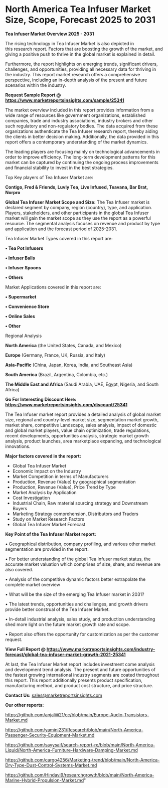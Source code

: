 # North America Tea Infuser Market Size, Scope, Forecast 2025 to 2031

<Strong> Tea Infuser Market Overview 2025 - 2031</strong>

The rising technology in Tea Infuser Market is also depicted in this research report. Factors that are boosting the growth of the market, and giving a positive push to thrive in the global market is explained in detail.

Furthermore, the report highlights on emerging trends, significant drivers, challenges, and opportunities, providing all necessary data for thriving in the industry. This report market research offers a comprehensive perspective, including an in-depth analysis of the present and future scenarios within the industry.

<strong>Request Sample Report @ <a href=https://www.marketreportsinsights.com/sample/25341>https://www.marketreportsinsights.com/sample/25341</a></strong>

The market overview included in this report provides information from a wide range of resources like government organizations, established companies, trade and industry associations, industry brokers and other such regulatory and non-regulatory bodies. The data acquired from these organizations authenticate the Tea Infuser research report, thereby aiding the clients in better decision making. Additionally, the data provided in this report offers a contemporary understanding of the market dynamics.

The leading players are focusing mainly on technological advancements in order to improve efficiency. The long-term development patterns for this market can be captured by continuing the ongoing process improvements and financial stability to invest in the best strategies.

Top Key players of Tea Infuser Market are:

<strong>Contigo, Fred & Friends, Luvly Tea, Live Infused, Teavana, Bar Brat, Norpro</strong>

<strong><b>Global Tea Infuser Market Scope and Size:</b></strong>
The Tea Infuser market is declared segment by company, region (country), type, and application. Players, stakeholders, and other participants in the global Tea Infuser market will gain the market scope as they use the report as a powerful resource. The segmental analysis focuses on revenue and product by type and application and the forecast period of 2025-2031.

Tea Infuser Market Types covered in this report are:

<strong>• Tea Pot Infusers

• Infuser Balls

• Infuser Spoons

• Others</strong>

Market Applications covered in this report are:

<strong>• Supermarket

• Convenience Store

• Online Sales

• Other</strong> 

Regional Analysis

<strong>North America</strong> (the United States, Canada, and Mexico)

<strong>Europe</strong> (Germany, France, UK, Russia, and Italy)

<strong>Asia-Pacific</strong> (China, Japan, Korea, India, and Southeast Asia)

<strong>South America</strong> (Brazil, Argentina, Colombia, etc.)

<strong>The Middle East and Africa</strong> (Saudi Arabia, UAE, Egypt, Nigeria, and South Africa)

<strong>Go For Interesting Discount Here: <a href=https://www.marketreportsinsights.com/discount/25341>https://www.marketreportsinsights.com/discount/25341</a></strong>

The Tea Infuser market report provides a detailed analysis of global market size, regional and country-level market size, segmentation market growth, market share, competitive Landscape, sales analysis, impact of domestic and global market players, value chain optimization, trade regulations, recent developments, opportunities analysis, strategic market growth analysis, product launches, area marketplace expanding, and technological innovations.

<strong><b>Major factors covered in the report:</b></strong>
<ul>
  <li>Global Tea Infuser Market </li>
  <li>Economic Impact on the Industry</li>
  <li>Market Competition in terms of Manufacturers</li>
  <li>Production, Revenue (Value) by geographical segmentation</li>
  <li>Production, Revenue (Value), Price Trend by Type</li>
  <li>Market Analysis by Application</li>
  <li>Cost Investigation</li>
  <li>Industrial Chain, Raw material sourcing strategy and Downstream Buyers</li>
  <li>Marketing Strategy comprehension, Distributors and Traders</li>
  <li>Study on Market Research Factors</li>
  <li>Global Tea Infuser Market Forecast</li>
</ul>

<strong><b>Key Point of the Tea Infuser Market report:</b></strong>

• Geographical distribution, company profiling, and various other market segmentation are provided in the report.

• For better understanding of the global Tea Infuser market status, the accurate market valuation which comprises of size, share, and revenue are also covered.

• Analysis of the competitive dynamic factors better extrapolate the complete market overview

• What will be the size of the emerging Tea Infuser market in 2031?

• The latest trends, opportunities and challenges, and growth drivers provide better construal of the Tea Infuser Market.

• In-detail industrial analysis, sales study, and production understanding shed more light on the future market growth rate and scope.

• Report also offers the opportunity for customization as per the customer request.

<strong><b>View Full Report @ <a href=https://www.marketreportsinsights.com/industry-forecast/global-tea-infuser-market-growth-2021-25341>https://www.marketreportsinsights.com/industry-forecast/global-tea-infuser-market-growth-2021-25341</a></b></strong>


At last, the Tea Infuser Market report includes investment come analysis and development trend analysis. The present and future opportunities of the fastest growing international industry segments are coated throughout this report. This report additionally presents product specification, manufacturing method, and product cost structure, and price structure.

<strong>Contact Us:</strong>
sales@marketreportsinsights.com

<strong>Our other reports:</strong>

<a href=https://github.com/anjaliiii21/cc/blob/main/Europe-Audio-Transistors-Market.md>https://github.com/anjaliiii21/cc/blob/main/Europe-Audio-Transistors-Market.md</a>

<a href=https://github.com/yamini231/Research/blob/main/North-America-Passenger-Security-Equipment-Market.md>https://github.com/yamini231/Research/blob/main/North-America-Passenger-Security-Equipment-Market.md</a>

<a href=https://github.com/sayysaif/search-report-re/blob/main/North-America-Liquid/North-America-Furniture-Hardware-Damping-Market.md>https://github.com/sayysaif/search-report-re/blob/main/North-America-Liquid/North-America-Furniture-Hardware-Damping-Market.md</a>

<a href=https://github.com/cargo4256/Marketing-trend/blob/main/North-America-Dry-Type-Dust-Control-Systems-Market.md>https://github.com/cargo4256/Marketing-trend/blob/main/North-America-Dry-Type-Dust-Control-Systems-Market.md</a>

<a href=https://github.com/Hindavi9/researchgrowth/blob/main/North-America-Marine-Hybrid-Propulsion-Market.md>https://github.com/Hindavi9/researchgrowth/blob/main/North-America-Marine-Hybrid-Propulsion-Market.md</a>"
